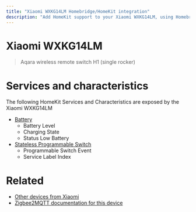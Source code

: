 ```yaml
---
title: "Xiaomi WXKG14LM Homebridge/HomeKit integration"
description: "Add HomeKit support to your Xiaomi WXKG14LM, using Homebridge, Zigbee2MQTT and homebridge-z2m."
---
```

<!---
This file has been GENERATED using src/docgen/docgen.ts
DO NOT EDIT THIS FILE MANUALLY!
-->
# Xiaomi WXKG14LM
> Aqara wireless remote switch H1 (single rocker)


# Services and characteristics
The following HomeKit Services and Characteristics are exposed by
the Xiaomi WXKG14LM

* [Battery](../../battery.md)
  * Battery Level
  * Charging State
  * Status Low Battery
* [Stateless Programmable Switch](../../action.md)
  * Programmable Switch Event
  * Service Label Index


# Related
* [Other devices from Xiaomi](../index.md#xiaomi)
* [Zigbee2MQTT documentation for this device](https://www.zigbee2mqtt.io/devices/WXKG14LM.html)